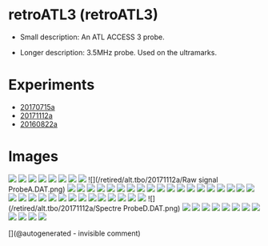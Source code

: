 # retroATL3 (retroATL3)

* Small description: An ATL ACCESS 3 probe.

* Longer description: 3.5MHz probe. Used on the ultramarks.

# Experiments

* [20170715a](/include/experiments/auto/20170715a.md)
* [20171112a](/include/experiments/auto/20171112a.md)
* [20160822a](/include/experiments/auto/20160822a.md)
# Images

![](/retired/alt.tbo/20171112a/ImagesIn_ProbeD.jpg)
![](/retired/alt.tbo/20171112a/Unpacking_ProbeB.jpg)
![](/retroATL3/software/data/20160720-083810-Signal-bitscope-DATA.log-raw.png)
![](/retired/alt.tbo/20171112a/Spectre_NewProbe.DAT.png)
![](/retired/alt.tbo/20171112a/Raw_signal_ProbeD.DAT.png)
![](/retroATL3/data/20170702_181426.jpg)
![](/retroATL3/software/data/20160721-100523-Signal-bitscope-DATA.log-raw.png)
![](/retroATL3/images/pic.jpg)
![](/retired/alt.tbo/20171112a/Raw signal ProbeA.DAT.png)
![](/retired/alt.tbo/20171112a/ImagesIn_ProbeB.jpg)
![](/retroATL3/images/ICsInHead/20170520_133326.jpg)
![](/elmo/data/Imgs/probeX.png)
![](/retired/alt.tbo/20171112a/Spectre_ProbeA.DAT.png)
![](/retired/alt.tbo/20171112a/Raw_signal_NewProbe.DAT.png)
![](/retired/alt.tbo/20171112a/Raw_signal_ProbeC.DAT.png)
![](/retired/alt.tbo/20171112a/Raw_signal_ProbeB.DAT.png)
![](/retired/alt.tbo/20171112a/Unpacking_NewProbe.jpg)
![](/retroATL3/images/DSC_0725.JPG)
![](/retroATL3/source/blocks.png)
![](/retroATL3/images/ICsInHead/20170520_133239.jpg)
![](/retroATL3/images/encoder.png)
![](/retroATL3/images/ICsInHead/20170520_133319.jpg)
![](/retroATL3/images/ICsInHead/20170520_134634.jpg)
![](/retroATL3/software/data/20160720-083810-Signal-bitscope-DATA.log-sorted.png)
![](/retired/alt.tbo/20171112a/Unpacking_ProbeA.jpg)
![](/retroATL3/images/ICsInHead/violet.JPG)
![](/retroATL3/images/ICsInHead/20170520_132702.jpg)
![](/retroATL3/images/ICsInHead/20170520_132727.jpg)
![](/elmo/images/20170717_210209.jpg)
![](/retroATL3/software/data/20160720-083810.png)
![](/include/20160822/20160822-205141-fft-all.png)
![](/retired/alt.tbo/20171112a/ImagesIn_ProbeA.jpg)
![](/retroATL3/images/motor_pins.jpg)
![](/retired/alt.tbo/20171112a/Spectre_ProbeC.DAT.png)
![](/retired/alt.tbo/20171112a/Unpacking_ProbeC.jpg)
![](/retroATL3/images/ICsInHead/20170520_132617.jpg)
![](/retroATL3/images/TEK0005.JPG)
![](/retroATL3/images/ICsInHead/vert.JPG)
![](/retroATL3/images/ICsInHead/20170520_133333.jpg)
![](/retroATL3/viewme.png)
![](/retroATL3/images/ICsInHead/20170520_132651.jpg)
![](/retroATL3/images/other_pins.jpg)
![](/retired/alt.tbo/20171112a/Spectre ProbeD.DAT.png)
![](/retroATL3/images/pins_a.png)
![](/retroATL3/images/ICsInHead/20170520_132639.jpg)
![](/retroATL3/images/pins.png)
![](/retroATL3/software/data/20160721-100523.png)
![](/retroATL3/images/ICsInHead/orange.JPG)
![](/elmo/data/Imgs/pic_probeX.data.jpg)
![](/retired/alt.tbo/20171112a/ImagesIn_ProbeC.jpg)
![](/retroATL3/images/DSC_0723.JPG)
![](/elmo/data/Imgs/Processing_probeX.data.jpg)
![](/retired/alt.tbo/20171112a/Spectre_ProbeB.DAT.png)
![](/elmo/data/Imgs/map_probeX.data.jpg)
![](/retired/alt.tbo/20171112a/Unpacking_ProbeD.jpg)


[](@autogenerated - invisible comment)